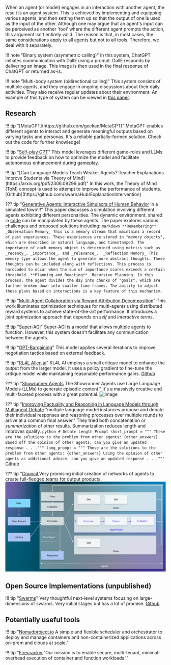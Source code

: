 When an agent (or model) engages in an interaction with another agent, the result is an agent system. This is achieved by implementing and equipping various agents, and then setting them up so that the output of one is used as the input of the other. Although one may argue that an agent's input can be perceived as another 'tool' where the different agent prompts the action, this argument isn't entirely valid. The reason is that, in most cases, the same considerations apply to all agents but not to all tools. Therefore, we deal with it separately.

!!! note "Binary system (asymmetric calling)"
    In this system, ChatGPT initiates communication with DallE using a prompt. DallE responds by delivering an image. This image is then used in the final response of ChatGPT or returned as-is.

        
!!! note "Multi-body system (bidirectional calling)"
    This system consists of multiple agents, and they engage in ongoing discussions about their daily activities. They also receive regular updates about their environment. An example of this type of system can be viewed in [this paper](https://arxiv.org/pdf/2304.03442.pdf).

## Research

<div class="result" markdown>
!!! tip "[MetaGPT](https://github.com/geekan/MetaGPT)"
    MetaGPT enables different agents to interact and generate meaningful outputs based on varying tasks and personas. It's a reliable partially-formed solution. Check out the code for further knowledge!
</div>
<div class="result" markdown>
    
!!! tip "[Self-play GPT](https://arxiv.org/pdf/2305.10142.pdf)"
    This model leverages different game-roles and LLMs to provide feedback on how to optimize the model and facilitate autonomous enhancement during gameplay.

<div class="result" markdown>
</div>
!!! tip "[Can Language Models Teach Weaker Agents? Teacher Explanations Improve Students via Theory of Mind](https://arxiv.org/pdf/2306.09299.pdf)"
    In this work, the Theory of Mind (ToM) concept is used to attempt to improve the performance of students. [Github](https://github.com/swarnaHub/ExplanationIntervention)

<div class="result" markdown>

??? tip "[Generative Agents: Interactive Simulacra of Human Behavior](https://arxiv.org/pdf/2304.03442.pdf) in a simulated town!!!"
    This paper discusses a simulation involving different agents exhibiting different personalities. The dynamic environment, shared in [code](https://github.com/a16z-infra/ai-town) can be manipulated by these agents. The paper explores various challenges and proposed solutions including:
    ```markdown
    **Remembering**
        _Observation Memory_ This is a memory stream that maintains a record of past experiences. These experiences are stored in "memory objects", which are described in natural language, and timestamped. The importance of each memory object is determined using metrics such as _recency_, _importance_, and _relevance_. 
        _Reflection Memory_ This memory type allows the agent to generate more abstract thoughts. These thoughts can be included along with reflections. This process is hardcoded to occur when the sum of importance scores exceeds a certain threshold.
    **Planning and Reacting**
        _Recursive Planning_ In this process, the agent divides the day into chunks of "goals", which are further broken down into smaller time frames. The ability to adjust these plans based on interactions is a key feature of this mechanism.
    ```
</div>

<div class="result" markdown>

!!! tip "[Multi-Agent Collaboration via Reward Attribution Decomposition](https://arxiv.org/abs/2010.08531)"
    This work illuminates optimization techniques for multi-agents using distributed reward systems to achieve state-of-the-art performance. It introduces a joint optimization approach that depends on _self_ and _interactive_ terms.
</div> 
<div class="result" markdown>

!!! tip "[Super-AGI](https://github.com/TransformerOptimus/SuperAGI)"
    Super-AGI is a model that allows multiple agents to function. However, this system doesn't facilitate any communication between the agents.
</div> 
<div class="result" markdown>

!!! tip "[GPT-Bargaining](https://github.com/FranxYao/GPT-Bargaining)"
    This model applies several iterations to improve negotiation tactics based on external feedback.
</div> 
<div class="result" markdown>
    
!!! tip "[RL4L Allen ai](https://arxiv.org/pdf/2305.08844.pdf)"
    RL4L AI employs a small critique model to enhance the output from the larger model. It uses a policy gradient to fine-tune the critique model while maintaining reasonable performance gains. [Github](https://github.com/allenai/RL4LMs)
</div> 
<div class="result" markdown>

??? tip "[Showrunner Agents](https://fablestudio.github.io/showrunner-agents/) The Showrunner Agents use Large Language Models (LLMs) to generate episodic content."
     It's a massively creative and multi-faceted process with a great potential.
    ![image](https://github.com/ianderrington/genai/assets/76016868/9820f2c4-5779-4bc9-b501-4e9b455212ff)
</div>

??? tip "[Improving Factuality and Reasoning in Language Models through Multiagent Debate](https://arxiv.org/pdf/2305.14325.pdf)
    "multiple language model instances propose and debate their individual responses and reasoning processes over multiple rounds to arrive at a common final answer."
    They tried both concatenation or _summarization_ of other results. Summarization reduces length and improves quality. 
    ```python
        # Debate Length Prompt
        short_prompt = """ These are the solutions to the problem from other agents: {other_answers}
            Based off the opinion of other agents, can you give an updated response . . ."""
        long_prompt = """ These are the solutions to the problem from other agents: {other_answers}
            Using the opinion of other agents as additional advice, can you give an updated response . . ."""
    ```
    [Github](https://github.com/composable-models/llm_multiagent_debate)

??? tip "[Council ](https://github.com/chain-ml/council)
    Very promising initial creation of networks of agents to create full-fledged teams for output products. 
    ![image](https://github.com/chain-ml/council/raw/main/docs/source/introduction/engine_flow.png)


## Open Source Implementations (unpublished)
!!! tip "[Swarms](https://medium.com/@kyeg/swarms-of-ai-agents-automating-everything-c554f5be421b )"
    Very thoughtful next-level systems focusing on large-dimensions of swarms. Very initial stages but has a lot of promise. 
    [Github](https://github.com/kyegomez/swarms)
    
## Potentially useful tools
!!! tip "[Nomadproject.io](https://www.nomadproject.io/) A simple and flexible scheduler and orchestrator to deploy and manage containers and non-containerized applications across on-prem and clouds at scale."

!!! tip "[Firecracker](https://github.com/firecracker-microvm/firecracker) 'Our mission is to enable secure, multi-tenant, minimal-overhead execution of container and function workloads.'"

